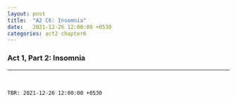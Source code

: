 ```yaml
--- 
layout: post
title:  "A2 C6: Insomnia"
date:   2021-12-26 12:00:00 +0530
categories: act2 chapter6
---
```

### Act 1, Part 2: Insomnia

<!--more-->

---
&nbsp;




`TBR: 2021-12-26 12:00:00 +0530`
